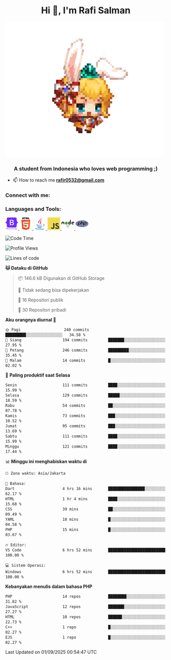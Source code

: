 <h1 align="center">Hi 👋, I'm Rafi Salman</h1>
<img src="img/lp.gif" /> 
<h3 align="center">A student from Indonesia who loves web programming ;)</h3>

- 📫 How to reach me **rafir0532@gmail.com**

<h3 align="left">Connect with me:</h3>
<p align="left">
</p>

<h3 align="left">Languages and Tools:</h3>
<p align="left"> <a href="https://getbootstrap.com" target="_blank" rel="noreferrer"> <img src="https://raw.githubusercontent.com/devicons/devicon/master/icons/bootstrap/bootstrap-plain-wordmark.svg" alt="bootstrap" width="40" height="40"/> </a> <a href="https://www.w3.org/html/" target="_blank" rel="noreferrer"> <img src="https://raw.githubusercontent.com/devicons/devicon/master/icons/html5/html5-original-wordmark.svg" alt="html5" width="40" height="40"/> </a> <a href="https://www.java.com" target="_blank" rel="noreferrer"> <img src="https://raw.githubusercontent.com/devicons/devicon/master/icons/java/java-original.svg" alt="java" width="40" height="40"/> </a> <a href="https://developer.mozilla.org/en-US/docs/Web/JavaScript" target="_blank" rel="noreferrer"> <img src="https://raw.githubusercontent.com/devicons/devicon/master/icons/javascript/javascript-original.svg" alt="javascript" width="40" height="40"/> </a> <a href="https://nodejs.org" target="_blank" rel="noreferrer"> <img src="https://raw.githubusercontent.com/devicons/devicon/master/icons/nodejs/nodejs-original-wordmark.svg" alt="nodejs" width="40" height="40"/> </a> <a href="https://www.php.net" target="_blank" rel="noreferrer"> <img src="https://raw.githubusercontent.com/devicons/devicon/master/icons/php/php-original.svg" alt="php" width="40" height="40"/> </a> </p>

<!--START_SECTION:waka-->
![Code Time](http://img.shields.io/badge/Code%20Time-606%20hrs%2054%20mins-blue)

![Profile Views](http://img.shields.io/badge/Profil%20dilihat-0-blue)

![Lines of code](https://img.shields.io/badge/Sejak%20Hello%20World%20aku%20telah%20menulis-1.8%20million%20baris%20kode-blue)

**🐱 Dataku di GitHub** 

> 📦 146.6 kB Digunakan di GitHub Storage 
 > 
> 🚫 Tidak sedang bisa dipekerjakan
 > 
> 📜 16 Repositori publik 
 > 
> 🔑 30 Repositori pribadi 
 > 
**Aku orangnya diurnal 🐤** 

```text
🌞 Pagi                   240 commits         █████████░░░░░░░░░░░░░░░░   34.58 % 
🌆 Siang                  194 commits         ███████░░░░░░░░░░░░░░░░░░   27.95 % 
🌃 Petang                 246 commits         █████████░░░░░░░░░░░░░░░░   35.45 % 
🌙 Malam                  14 commits          █░░░░░░░░░░░░░░░░░░░░░░░░   02.02 % 
```
📅 **Paling produktif saat Selasa** 

```text
Senin                    111 commits         ████░░░░░░░░░░░░░░░░░░░░░   15.99 % 
Selasa                   129 commits         █████░░░░░░░░░░░░░░░░░░░░   18.59 % 
Rabu                     54 commits          ██░░░░░░░░░░░░░░░░░░░░░░░   07.78 % 
Kamis                    73 commits          ███░░░░░░░░░░░░░░░░░░░░░░   10.52 % 
Jumat                    95 commits          ███░░░░░░░░░░░░░░░░░░░░░░   13.69 % 
Sabtu                    111 commits         ████░░░░░░░░░░░░░░░░░░░░░   15.99 % 
Minggu                   121 commits         ████░░░░░░░░░░░░░░░░░░░░░   17.44 % 
```


📊 **Minggu ini menghabiskan waktu di** 

```text
🕑︎ Zona waktu: Asia/Jakarta

💬 Bahasa: 
Dart                     4 hrs 16 mins       ████████████████░░░░░░░░░   62.17 % 
HTML                     1 hr 4 mins         ████░░░░░░░░░░░░░░░░░░░░░   15.68 % 
CSS                      39 mins             ██░░░░░░░░░░░░░░░░░░░░░░░   09.49 % 
YAML                     18 mins             █░░░░░░░░░░░░░░░░░░░░░░░░   04.58 % 
PHP                      15 mins             █░░░░░░░░░░░░░░░░░░░░░░░░   03.67 % 

🔥 Editor: 
VS Code                  6 hrs 52 mins       █████████████████████████   100.00 % 

💻 Sistem Operasi: 
Windows                  6 hrs 52 mins       █████████████████████████   100.00 % 
```

**Kebanyakan menulis dalam bahasa PHP** 

```text
PHP                      14 repos            ████████░░░░░░░░░░░░░░░░░   31.82 % 
JavaScript               12 repos            ███████░░░░░░░░░░░░░░░░░░   27.27 % 
HTML                     10 repos            ██████░░░░░░░░░░░░░░░░░░░   22.73 % 
C++                      1 repo              █░░░░░░░░░░░░░░░░░░░░░░░░   02.27 % 
EJS                      1 repo              █░░░░░░░░░░░░░░░░░░░░░░░░   02.27 % 
```




 Last Updated on 01/09/2025 00:54:47 UTC
<!--END_SECTION:waka-->
